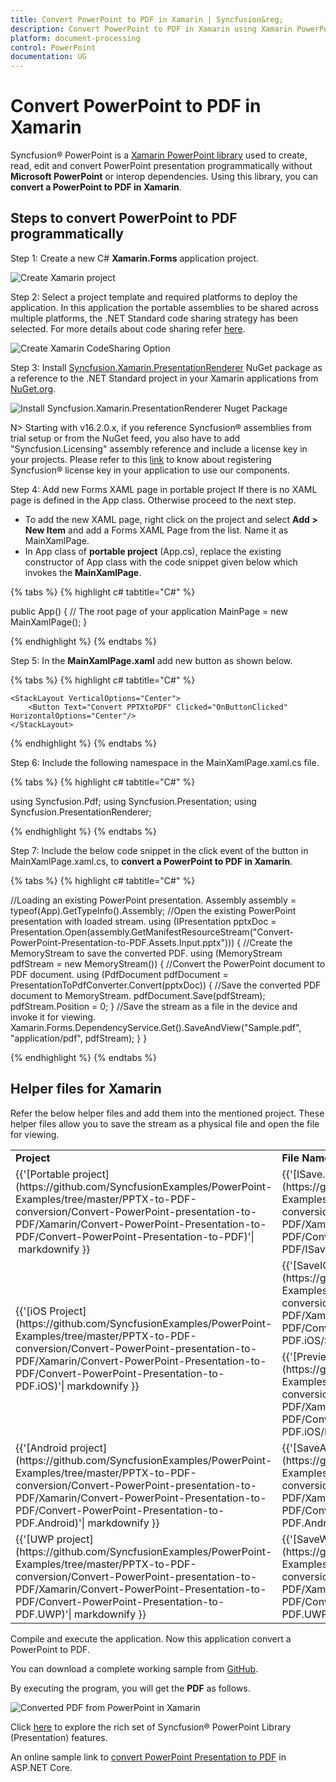 ```yaml
---
title: Convert PowerPoint to PDF in Xamarin | Syncfusion&reg;
description: Convert PowerPoint to PDF in Xamarin using Xamarin PowerPoint library (Presentation) without Microsoft PowerPoint or interop dependencies.
platform: document-processing
control: PowerPoint
documentation: UG
---
```


# Convert PowerPoint to PDF in Xamarin

Syncfusion&reg; PowerPoint is a [Xamarin PowerPoint library](https://www.syncfusion.com/document-processing/powerpoint-framework/xamarin/powerpoint-library) used to create, read, edit and convert PowerPoint presentation programmatically without **Microsoft PowerPoint** or interop dependencies. Using this library, you can **convert a PowerPoint to PDF in Xamarin**.

## Steps to convert PowerPoint to PDF programmatically

Step 1: Create a new C# **Xamarin.Forms** application project.

![Create Xamarin project](Workingwith-Xamarin/Project-Open-and-Save.png)

Step 2: Select a project template and required platforms to deploy the application. In this application the portable assemblies to be shared across multiple platforms, the .NET Standard code sharing strategy has been selected. For more details about code sharing refer [here](https://learn.microsoft.com/en-us/xamarin/cross-platform/app-fundamentals/code-sharing).

![Create Xamarin CodeSharing Option](Workingwith-Xamarin/Template-Project-Open-and-Save.png)

Step 3: Install [Syncfusion.Xamarin.PresentationRenderer](https://www.nuget.org/packages/Syncfusion.Xamarin.PresentationRenderer) NuGet package as a reference to the .NET Standard project in your Xamarin applications from [NuGet.org](https://www.nuget.org/).

![Install Syncfusion.Xamarin.PresentationRenderer Nuget Package](Workingwith-Xamarin/Nuget-Packge-PPTXtoPDF.png)

N> Starting with v16.2.0.x, if you reference Syncfusion&reg; assemblies from trial setup or from the NuGet feed, you also have to add "Syncfusion.Licensing" assembly reference and include a license key in your projects. Please refer to this [link](https://help.syncfusion.com/common/essential-studio/licensing/overview) to know about registering Syncfusion&reg; license key in your application to use our components.

Step 4: Add new Forms XAML page in portable project If there is no XAML page is defined in the App class. Otherwise proceed to the next step.
<ul>
<li>To add the new XAML page, right click on the project and select <b>Add > New Item</b> and add a Forms XAML Page from the list. Name it as MainXamlPage.</li>
<li>In App class of <b>portable project</b> (App.cs), replace the existing constructor of App class with the code snippet given below which invokes the <b>MainXamlPage</b>.</li>
</ul>

{% tabs %}
{% highlight c# tabtitle="C#" %}

public App()
{
  // The root page of your application
  MainPage = new MainXamlPage();
}

{% endhighlight %}
{% endtabs %}

Step 5: In the **MainXamlPage.xaml** add new button as shown below.

{% tabs %}
{% highlight c# tabtitle="C#" %}

<?xml version="1.0" encoding="utf-8" ?>
<ContentPage xmlns="http://xamarin.com/schemas/2014/forms"
             xmlns:x="http://schemas.microsoft.com/winfx/2009/xaml"
             x:Class="Convert_PowerPoint_Presentation_to_PDF.MainPage">

    <StackLayout VerticalOptions="Center">
        <Button Text="Convert PPTXtoPDF" Clicked="OnButtonClicked" HorizontalOptions="Center"/>
    </StackLayout>
</ContentPage>

{% endhighlight %}
{% endtabs %}

Step 6: Include the following namespace in the MainXamlPage.xaml.cs file.

{% tabs %}
{% highlight c# tabtitle="C#" %}

using Syncfusion.Pdf;
using Syncfusion.Presentation;
using Syncfusion.PresentationRenderer;

{% endhighlight %}
{% endtabs %}

Step 7: Include the below code snippet in the click event of the button in MainXamlPage.xaml.cs, to **convert a PowerPoint to PDF in Xamarin**.

{% tabs %}
{% highlight c# tabtitle="C#" %}

//Loading an existing PowerPoint presentation.
Assembly assembly = typeof(App).GetTypeInfo().Assembly;
//Open the existing PowerPoint presentation with loaded stream.
using (IPresentation pptxDoc = Presentation.Open(assembly.GetManifestResourceStream("Convert-PowerPoint-Presentation-to-PDF.Assets.Input.pptx")))
{
    //Create the MemoryStream to save the converted PDF.
    using (MemoryStream pdfStream = new MemoryStream())
    {
        //Convert the PowerPoint document to PDF document.
        using (PdfDocument pdfDocument = PresentationToPdfConverter.Convert(pptxDoc))
        {
            //Save the converted PDF document to MemoryStream.
            pdfDocument.Save(pdfStream);
            pdfStream.Position = 0;
        }
        //Save the stream as a file in the device and invoke it for viewing.
        Xamarin.Forms.DependencyService.Get<ISave>().SaveAndView("Sample.pdf", "application/pdf", pdfStream);
    }
}

{% endhighlight %}
{% endtabs %}

## Helper files for Xamarin

Refer the below helper files and add them into the mentioned project. These helper files allow you to save the stream as a physical file and open the file for viewing.

<table>
  <tr>
  <td>
    <b>Project</b>
  </td>
  <td>
    <b>File Name</b>
  </td>
  <td>
    <b>Summary</b>
  </td>
  </tr>
  <tr>
  <td>
    {{'[Portable project](https://github.com/SyncfusionExamples/PowerPoint-Examples/tree/master/PPTX-to-PDF-conversion/Convert-PowerPoint-presentation-to-PDF/Xamarin/Convert-PowerPoint-Presentation-to-PDF/Convert-PowerPoint-Presentation-to-PDF)'| markdownify }}
  </td>
  <td>
    {{'[ISave.cs](https://github.com/SyncfusionExamples/PowerPoint-Examples/blob/master/PPTX-to-PDF-conversion/Convert-PowerPoint-presentation-to-PDF/Xamarin/Convert-PowerPoint-Presentation-to-PDF/Convert-PowerPoint-Presentation-to-PDF/ISave.cs)'| markdownify }}
  </td>
  <td>Represent the base interface for save operation
  </td>
  </tr>
  <tr>
  <td rowspan="2">
    {{'[iOS Project](https://github.com/SyncfusionExamples/PowerPoint-Examples/tree/master/PPTX-to-PDF-conversion/Convert-PowerPoint-presentation-to-PDF/Xamarin/Convert-PowerPoint-Presentation-to-PDF/Convert-PowerPoint-Presentation-to-PDF.iOS)'| markdownify }}
  </td>
  <td>
    {{'[SaveIOS.cs](https://github.com/SyncfusionExamples/PowerPoint-Examples/blob/master/PPTX-to-PDF-conversion/Convert-PowerPoint-presentation-to-PDF/Xamarin/Convert-PowerPoint-Presentation-to-PDF/Convert-PowerPoint-Presentation-to-PDF.iOS/SaveIOS.cs))'| markdownify }}
  </td>
  <td>
    Save implementation for iOS device
  </td>
  </tr>
  <tr>
  <td>
    {{'[PreviewControllerDS.cs](https://github.com/SyncfusionExamples/PowerPoint-Examples/blob/master/PPTX-to-PDF-conversion/Convert-PowerPoint-presentation-to-PDF/Xamarin/Convert-PowerPoint-Presentation-to-PDF/Convert-PowerPoint-Presentation-to-PDF.iOS/PreviewControllerDS.cs)'| markdownify }}
  </td>
  <td>
    Helper class for viewing the <b>PowerPoint Presenatation</b> in iOS device
  </td>
  </tr>
  <tr>
  <td>
    {{'[Android project](https://github.com/SyncfusionExamples/PowerPoint-Examples/tree/master/PPTX-to-PDF-conversion/Convert-PowerPoint-presentation-to-PDF/Xamarin/Convert-PowerPoint-Presentation-to-PDF/Convert-PowerPoint-Presentation-to-PDF.Android)'| markdownify }}
  </td>
  <td>
   {{'[SaveAndroid.cs](https://github.com/SyncfusionExamples/PowerPoint-Examples/blob/master/PPTX-to-PDF-conversion/Convert-PowerPoint-presentation-to-PDF/Xamarin/Convert-PowerPoint-Presentation-to-PDF/Convert-PowerPoint-Presentation-to-PDF.Android/SaveAndroid.cs)'| markdownify }}
  </td>
  <td>Save implementation for Android device
  </td>
  </tr>
  <tr>
  <td>
    {{'[UWP project](https://github.com/SyncfusionExamples/PowerPoint-Examples/tree/master/PPTX-to-PDF-conversion/Convert-PowerPoint-presentation-to-PDF/Xamarin/Convert-PowerPoint-Presentation-to-PDF/Convert-PowerPoint-Presentation-to-PDF.UWP)'| markdownify }}
  </td>
  <td>
    {{'[SaveWindows.cs](https://github.com/SyncfusionExamples/PowerPoint-Examples/blob/master/PPTX-to-PDF-conversion/Convert-PowerPoint-presentation-to-PDF/Xamarin/Convert-PowerPoint-Presentation-to-PDF/Convert-PowerPoint-Presentation-to-PDF.UWP/SaveWindows.cs)'| markdownify }}
  </td>
  <td>Save implementation for UWP device.
  </td>
  </tr>
</table>

Compile and execute the application. Now this application convert a PowerPoint to PDF.

You can download a complete working sample from [GitHub](https://github.com/SyncfusionExamples/PowerPoint-Examples/tree/master/PPTX-to-PDF-conversion/Convert-PowerPoint-presentation-to-PDF/Xamarin).

By executing the program, you will get the **PDF** as follows.

![Converted PDF from PowerPoint in Xamarin](PPTXtoPDF_images/Output_PowerPoint_Presentation_to-PDF.png)

Click [here](https://www.syncfusion.com/document-processing/powerpoint-framework/xamarin) to explore the rich set of Syncfusion&reg; PowerPoint Library (Presentation) features. 

An online sample link to [convert PowerPoint Presentation to PDF](https://ej2.syncfusion.com/aspnetcore/PowerPoint/PPTXToPDF#/material3) in ASP.NET Core. 

